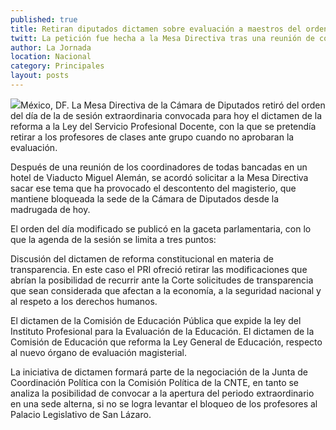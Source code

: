```yaml
---
published: true
title: Retiran diputados dictamen sobre evaluación a maestros del orden del día
twitt: La petición fue hecha a la Mesa Directiva tras una reunión de coordinadores de bancadas en un hotel. El texto modificado se publicó en la gaceta parlamentaria
author: La Jornada
location: Nacional
category: Principales
layout: posts
---
```


![](http://i.imgur.com/zNV2AX0m.jpg)México, DF. La Mesa Directiva de la Cámara de Diputados retiró del orden del día de la de sesión extraordinaria convocada para hoy el dictamen de la reforma a la Ley del Servicio Profesional Docente, con la que se pretendía retirar a los profesores de clases ante grupo cuando no aprobaran la evaluación.

Después de una reunión de los coordinadores de todas bancadas en un hotel de Viaducto Miguel Alemán, se acordó solicitar a la Mesa Directiva sacar ese tema que ha provocado el descontento del magisterio, que mantiene bloqueada la sede de la Cámara de Diputados desde la madrugada de hoy.

El orden del día modificado se publicó en la gaceta parlamentaria, con lo que la agenda de la sesión se limita a tres puntos:

Discusión del dictamen de reforma constitucional en materia de transparencia. En este caso el PRI ofreció retirar las modificaciones que abrían la posibilidad de recurrir ante la Corte solicitudes de transparencia que sean considerada que afectan a la economía, a la seguridad nacional y al respeto a los derechos humanos.

El dictamen de la Comisión de Educación Pública que expide la ley del Instituto Profesional para la Evaluación de la Educación. El dictamen de la Comisión de Educación que reforma la Ley General de Educación, respecto al nuevo órgano de evaluación magisterial.

La iniciativa de dictamen formará parte de la negociación de la Junta de Coordinación Política con la Comisión Política de la CNTE, en tanto se analiza la posibilidad de convocar a la apertura del periodo extraordinario en una sede alterna, si no se logra levantar el bloqueo de los profesores al Palacio Legislativo de San Lázaro.

